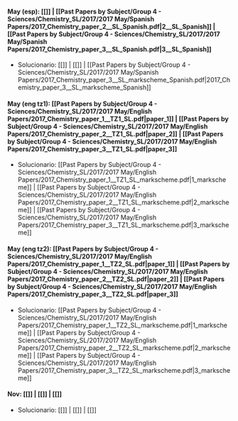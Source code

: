 #### May (esp): [[]] | [[Past Papers by Subject/Group 4 - Sciences/Chemistry_SL/2017/2017 May/Spanish Papers/2017_Chemistry_paper_2__SL_Spanish.pdf|2__SL_Spanish]] | [[Past Papers by Subject/Group 4 - Sciences/Chemistry_SL/2017/2017 May/Spanish Papers/2017_Chemistry_paper_3__SL_Spanish.pdf|3__SL_Spanish]]
- Solucionario: [[]] | [[]] | [[Past Papers by Subject/Group 4 - Sciences/Chemistry_SL/2017/2017 May/Spanish Papers/2017_Chemistry_paper_3__SL_markscheme_Spanish.pdf|2017_Chemistry_paper_3__SL_markscheme_Spanish]]
#### May (eng tz1): [[Past Papers by Subject/Group 4 - Sciences/Chemistry_SL/2017/2017 May/English Papers/2017_Chemistry_paper_1__TZ1_SL.pdf|paper_1]] | [[Past Papers by Subject/Group 4 - Sciences/Chemistry_SL/2017/2017 May/English Papers/2017_Chemistry_paper_2__TZ1_SL.pdf|paper_2]] | [[Past Papers by Subject/Group 4 - Sciences/Chemistry_SL/2017/2017 May/English Papers/2017_Chemistry_paper_3__TZ1_SL.pdf|paper_3]]
- Solucionario: [[Past Papers by Subject/Group 4 - Sciences/Chemistry_SL/2017/2017 May/English Papers/2017_Chemistry_paper_1__TZ1_SL_markscheme.pdf|1_markscheme]] | [[Past Papers by Subject/Group 4 - Sciences/Chemistry_SL/2017/2017 May/English Papers/2017_Chemistry_paper_2__TZ1_SL_markscheme.pdf|2_markscheme]] | [[Past Papers by Subject/Group 4 - Sciences/Chemistry_SL/2017/2017 May/English Papers/2017_Chemistry_paper_3__TZ1_SL_markscheme.pdf|3_markscheme]]
#### May (eng tz2): [[Past Papers by Subject/Group 4 - Sciences/Chemistry_SL/2017/2017 May/English Papers/2017_Chemistry_paper_1__TZ2_SL.pdf|paper_1]] | [[Past Papers by Subject/Group 4 - Sciences/Chemistry_SL/2017/2017 May/English Papers/2017_Chemistry_paper_2__TZ2_SL.pdf|paper_2]] | [[Past Papers by Subject/Group 4 - Sciences/Chemistry_SL/2017/2017 May/English Papers/2017_Chemistry_paper_3__TZ2_SL.pdf|paper_3]]
- Solucionario: [[Past Papers by Subject/Group 4 - Sciences/Chemistry_SL/2017/2017 May/English Papers/2017_Chemistry_paper_1__TZ2_SL_markscheme.pdf|1_markscheme]] | [[Past Papers by Subject/Group 4 - Sciences/Chemistry_SL/2017/2017 May/English Papers/2017_Chemistry_paper_2__TZ2_SL_markscheme.pdf|2_markscheme]] | [[Past Papers by Subject/Group 4 - Sciences/Chemistry_SL/2017/2017 May/English Papers/2017_Chemistry_paper_3__TZ2_SL_markscheme.pdf|3_markscheme]]
#### Nov: [[]] | [[]] | [[]]
- Solucionario: [[]] | [[]] | [[]]